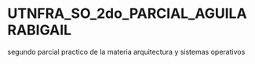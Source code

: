 # UTNFRA_SO_2do_PARCIAL_AGUILARABIGAIL
segundo parcial practico de la materia arquitectura y sistemas operativos
